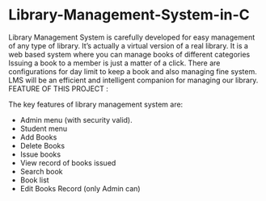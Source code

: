 # Library-Management-System-in-C
Library Management System is carefully developed for easy management of any type of library. It’s actually a virtual version of a real library. It is a web based system where you can manage books of different categories
Issuing a book to a member is just a matter of a click.
There are configurations for day limit to keep a book and also managing fine system. LMS will be an efficient and intelligent companion for managing our library. 
FEATURE OF THIS  PROJECT :

The key features of library management system are:  
* Admin menu (with security valid).
* Student menu
* Add Books
* Delete Books
* Issue books 
* View record of books issued
* Search book
* Book list
* Edit Books Record (only Admin can)
